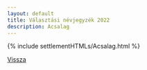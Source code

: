 ```yaml
---
layout: default
title: Választási névjegyzék 2022
description: Acsalag
---
```


{% include settlementHTMLs/Acsalag.html %}

[Vissza](../)